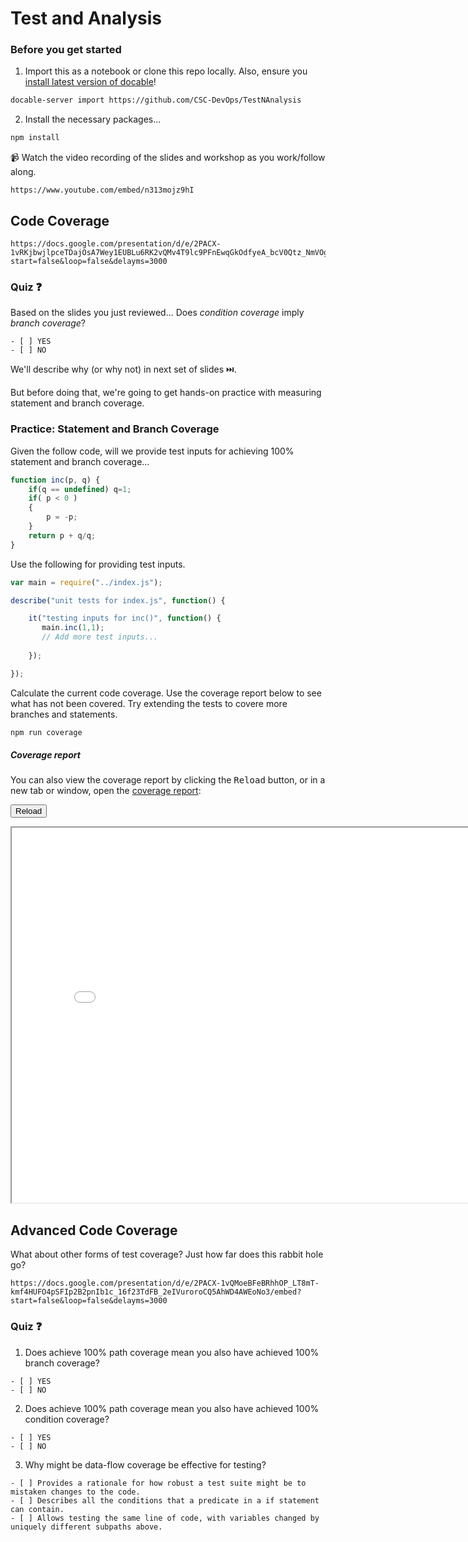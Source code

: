 # Test and Analysis

### Before you get started

1. Import this as a notebook or clone this repo locally. Also, ensure you [install latest version of docable](https://github.com/ottomatica/docable-notebooks/blob/master/docs/install.md)!

```bash
docable-server import https://github.com/CSC-DevOps/TestNAnalysis
```

2. Install the necessary packages...

```bash | {type: 'command'}
npm install
```

📹 Watch the video recording of the slides and workshop as you work/follow along.

``` | {type:'youtube'}
https://www.youtube.com/embed/n313mojz9hI
```

## Code Coverage

``` | {type:'slides'}
https://docs.google.com/presentation/d/e/2PACX-1vRKjbwjlpceTDajOsA7Wey1EUBLu6RK2vQMv4T9lc9PFnEwqGkOdfyeA_bcV0Qtz_NmVOg_vBF__tSr/embed?start=false&loop=false&delayms=3000
```

### Quiz ❓

Based on the slides you just reviewed... Does *condition coverage* imply *branch coverage*?

```js|{type:'quiz', quiz_type:'singlechoice', quiz_answers:'1'}
- [ ] YES
- [ ] NO
```

We'll describe why (or why not) in next set of slides ⏭️.

But before doing that, we're going to get hands-on practice with measuring statement and branch coverage.

### Practice: Statement and Branch Coverage

Given the follow code, will we provide test inputs for achieving 100% statement and branch coverage...

```js
function inc(p, q) {
    if(q == undefined) q=1;
    if( p < 0 )
    {
        p = -p;
    }
    return p + q/q;
}
```

Use the following for providing test inputs.

```js | {type: 'file', path: 'test/test.js'}
var main = require("../index.js");

describe("unit tests for index.js", function() {

    it("testing inputs for inc()", function() {
       main.inc(1,1);
       // Add more test inputs...
       
    });

});
```

Calculate the current code coverage. Use the coverage report below to see what has not been covered. Try extending the tests to covere more branches and statements.

```bash | {type: 'command'}
npm run coverage
```



##### Coverage report

You can also view the coverage report by clicking the <kbd>Reload</kbd> button, or in a new tab or window, open the [coverage report](coverage/lcov-report/index.html):

<button onclick="window.frames['serviceFrameSend'].src+='';">Reload</button>
<iframe id="serviceFrameSend" src="./coverage/lcov-report/index.html" width="800" height="600"  frameborder="1"></iframe>

## Advanced Code Coverage

What about other forms of test coverage? Just how far does this rabbit hole go?

``` | {type:'slides'}
https://docs.google.com/presentation/d/e/2PACX-1vQMoeBFeBRhhOP_LT8mT-kmf4HUFO4pSFIp2B2pnIb1c_16f23TdFB_2eIVuroroCQ5AhWD4AWEoNo3/embed?start=false&loop=false&delayms=3000
```

### Quiz ❓

1. Does achieve 100% path coverage mean you also have achieved 100% branch coverage?

```js|{type:'quiz', quiz_type:'singlechoice', quiz_answers:'0'}
- [ ] YES
- [ ] NO
```

2. Does achieve 100% path coverage mean you also have achieved 100% condition coverage?

```js|{type:'quiz', quiz_type:'singlechoice', quiz_answers:'1'}
- [ ] YES
- [ ] NO
```

3. Why might be data-flow coverage be effective for testing?

```js|{type:'quiz', quiz_type:'singlechoice', quiz_answers:'2'}
- [ ] Provides a rationale for how robust a test suite might be to mistaken changes to the code.
- [ ] Describes all the conditions that a predicate in a if statement can contain.
- [ ] Allows testing the same line of code, with variables changed by uniquely different subpaths above.
```